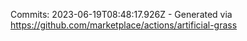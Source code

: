 Commits: 2023-06-19T08:48:17.926Z - Generated via https://github.com/marketplace/actions/artificial-grass
<br>
